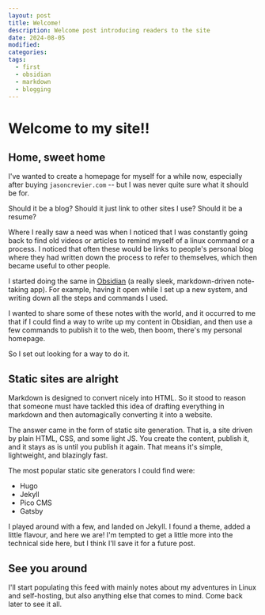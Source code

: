 ```yaml
---
layout: post
title: Welcome!
description: Welcome post introducing readers to the site
date: 2024-08-05
modified: 
categories: 
tags:
  - first
  - obsidian
  - markdown
  - blogging
---
```

# Welcome to my site!!
## Home, sweet home
I've wanted to create a homepage for myself for a while now, especially after buying `jasoncrevier.com` -- but I was never quite sure what it should be for.

Should it be a blog? Should it just link to other sites I use? Should it be a resume?

Where I really saw a need was when I noticed that I was constantly going back to find old videos or articles to remind myself of a linux command or a process. I noticed that often these would be links to people's personal blog where they had written down the process to refer to themselves, which then became useful to other people.

I started doing the same in [Obsidian](https://obsidian.md/) (a really sleek, markdown-driven note-taking app). For example, having it open while I set up a new system, and writing down all the steps and commands I used.

I wanted to share some of these notes with the world, and it occurred to me that if I could find a way to write up my content in Obsidian, and then use a few commands to publish it to the web, then boom, there's my personal homepage.

So I set out looking for a way to do it.
## Static sites are alright
Markdown is designed to convert nicely into HTML. So it stood to reason that someone must have tackled this idea of drafting everything in markdown and then automagically converting it into a website. 

The answer came in the form of static site generation. That is, a site driven by plain HTML, CSS, and some light JS. You create the content, publish it, and it stays as is until you publish it again. That means it's simple, lightweight, and blazingly fast.

The most popular static site generators I could find were:
- Hugo
- Jekyll
- Pico CMS
- Gatsby

I played around with a few, and landed on Jekyll. I found a theme, added a little flavour, and here we are! I'm tempted to get a little more into the technical side here, but I think I'll save it for a future post.
## See you around
I'll start populating this feed with mainly notes about my adventures in Linux and self-hosting, but also anything else that comes to mind. Come back later to see it all.